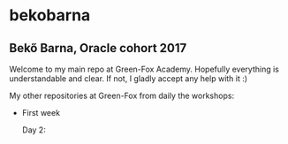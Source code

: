 # bekobarna
## Bekő Barna,  Oracle cohort 2017

Welcome to my main repo at Green-Fox Academy. 
Hopefully everything is understandable and clear. If not, I  gladly accept any help with it :)

My other repositories at Green-Fox from daily the workshops:

  * First week
  
    Day 2: 

